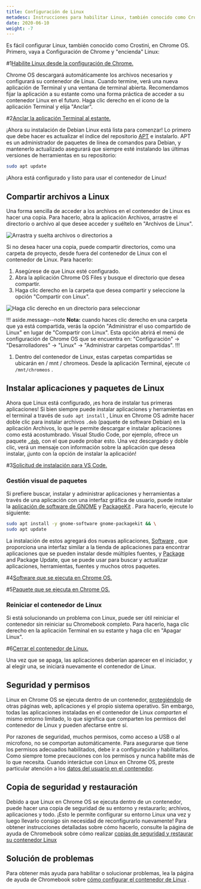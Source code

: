 ```yaml
---
title: Configuración de Linux
metadesc: Instrucciones para habilitar Linux, también conocido como Crostini, en Chrome OS para el desarrollo.
date: 2020-06-10
weight: -7
---
```


Es fácil configurar Linux, también conocido como Crostini, en Chrome OS. Primero, vaya a Configuración de Chrome y "encienda" Linux:

#1[Habilite Linux desde la configuración de Chrome.](ix://develop/linux/getting-started/enable-linux.png)

Chrome OS descargará automáticamente los archivos necesarios y configurará su contenedor de Linux. Cuando termine, verá una nueva aplicación de Terminal y una ventana de terminal abierta. Recomendamos fijar la aplicación a su estante como una forma práctica de acceder a su contenedor Linux en el futuro. Haga clic derecho en el icono de la aplicación Terminal y elija "Anclar".

#2[Anclar la aplicación Terminal al estante.](ix://develop/linux/getting-started/pin-to-shelf.png)

¡Ahora su instalación de Debian Linux está lista para comenzar! Lo primero que debe hacer es actualizar el índice del repositorio [APT](https://wiki.debian.org/Apt) e instalarlo. APT es un administrador de paquetes de línea de comandos para Debian, y mantenerlo actualizado asegurará que siempre esté instalando las últimas versiones de herramientas en su repositorio:

```bash
sudo apt update
```

¡Ahora está configurado y listo para usar el contenedor de Linux!

## Compartir archivos a Linux

Una forma sencilla de acceder a los archivos en el contenedor de Linux es hacer una copia. Para hacerlo, abra la aplicación Archivos, arrastre el directorio o archivo al que desee acceder y suéltelo en "Archivos de Linux".

![Arrastra y suelta archivos o directorios a](ix://develop/linux/getting-started/copy-to-linux.png)

Si no desea hacer una copia, puede compartir directorios, como una carpeta de proyecto, desde fuera del contenedor de Linux con el contenedor de Linux. Para hacerlo:

1. Asegúrese de que Linux esté configurado.
2. Abra la aplicación Chrome OS Files y busque el directorio que desea compartir.
3. Haga clic derecho en la carpeta que desea compartir y seleccione la opción "Compartir con Linux".

![Haga clic derecho en un directorio para seleccionar](ix://develop/linux/getting-started/share-with-linux.png)

!!! aside.message--note
**Nota:** cuando haces clic derecho en una carpeta que ya está compartida, verás la opción "Administrar el uso compartido de Linux" en lugar de "Compartir con Linux". Esta opción abrirá el menú de configuración de Chrome OS que se encuentra en: "Configuración" -> "Desarrolladores" -> "Linux" -> "Administrar carpetas compartidas".
!!!

1. Dentro del contenedor de Linux, estas carpetas compartidas se ubicarán en / mnt / chromeos. Desde la aplicación Terminal, ejecute `cd /mnt/chromeos` .

## Instalar aplicaciones y paquetes de Linux

Ahora que Linux está configurado, ¡es hora de instalar tus primeras aplicaciones! Si bien siempre puede instalar aplicaciones y herramientas en el terminal a través de `sudo apt install` , Linux en Chrome OS admite hacer doble clic para instalar archivos `.deb` (paquete de software Debian) en la aplicación Archivos, lo que le permite descargar e instalar aplicaciones como está acostumbrado. Visual Studio Code, por ejemplo, ofrece un paquete [`.deb`](https://code.visualstudio.com/download), con el que puede probar esto. Una vez descargado y doble clic, verá un mensaje con información sobre la aplicación que desea instalar, ¡junto con la opción de instalar la aplicación!

#3[Solicitud de instalación para VS Code.](ix://develop/linux/getting-started/deb-install.jpg)

### Gestión visual de paquetes

Si prefiere buscar, instalar y administrar aplicaciones y herramientas a través de una aplicación con una interfaz gráfica de usuario, puede instalar la [aplicación de software de GNOME](https://wiki.gnome.org/Apps/Software) y [PackageKit](https://www.freedesktop.org/software/PackageKit/) . Para hacerlo, ejecute lo siguiente:

```bash
sudo apt install -y gnome-software gnome-packagekit && \
sudo apt update
```

La instalación de estos agregará dos nuevas aplicaciones, [Software](#figure-4) , que proporciona una interfaz similar a la tienda de aplicaciones para encontrar aplicaciones que se pueden instalar desde múltiples fuentes, y [Package](#figure-5) and Package Update, que se puede usar para buscar y actualizar aplicaciones, herramientas, fuentes y muchos otros paquetes.

#4[Software que se ejecuta en Chrome OS.](ix://develop/linux/getting-started/software.png)

#5[Paquete que se ejecuta en Chrome OS.](ix://develop/linux/getting-started/package.png)

### Reiniciar el contenedor de Linux

Si está solucionando un problema con Linux, puede ser útil reiniciar el contenedor sin reiniciar su Chromebook completo. Para hacerlo, haga clic derecho en la aplicación Terminal en su estante y haga clic en "Apagar Linux".

#6[Cerrar el contenedor de Linux.](ix://develop/linux/getting-started/shut-down.png)

Una vez que se apaga, las aplicaciones deberían aparecer en el iniciador, y al elegir una, se iniciará nuevamente el contenedor de Linux.

## Seguridad y permisos

Linux en Chrome OS se ejecuta dentro de un contenedor, [protegiéndolo](https://support.google.com/chromebook/answer/3438631?hl={{es}}#sandboxing) de otras páginas web, aplicaciones y el propio sistema operativo. Sin embargo, todas las aplicaciones instaladas en el contenedor de Linux _comparten_ el mismo entorno limitado, lo que significa que comparten los permisos del contenedor de Linux y pueden afectarse entre sí.

Por razones de seguridad, muchos permisos, como acceso a USB o al microfono, no se comportan automáticamente. Para asegurarse que tiene los permisos adecuados habilitados, debe ir a configuración y habilitarlos. Como siempre tome precauciones con los permisos y nunca habilite más de lo que necesita. Cuando interáctue con Linux en Chrome OS, preste particular atención a los [datos del usuario en el contenedor](/{{locale.code}}/linux/linux-on-chromeos-deep-dive#datos-de-usuario-en-el-contenedor).

## Copia de seguridad y restauración

Debido a que Linux en Chrome OS se ejecuta dentro de un contenedor, puede hacer una copia de seguridad de su entorno y restaurarlo; archivos, aplicaciones y todo. ¡Esto le permite configurar su entorno Linux una vez y luego llevarlo consigo sin necesidad de reconfigurarlo nuevamente! Para obtener instrucciones detalladas sobre cómo hacerlo, consulte la página de ayuda de Chromebook sobre cómo realizar [copias de seguridad y restaurar su contenedor Linux](https://support.google.com/chromebook/answer/9592813?hl={{es}})

## Solución de problemas

Para obtener más ayuda para habilitar o solucionar problemas, lea la página de ayuda de Chromebook sobre [cómo configurar el contenedor de Linux](https://support.google.com/chromebook/answer/9145439?hl={{locale.code}}) .
